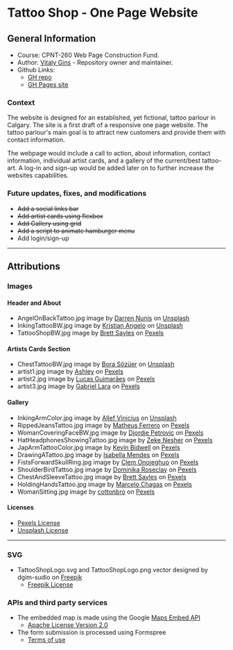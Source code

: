 # Tattoo Shop - One Page Website
## General Information
* Course: CPNT-260 Web Page Construction Fund.
* Author: [Vitaly Gins](https://github.com/gvitaly87) - Repository owner and maintainer.
* Github Links:
  * [GH repo](https://github.com/gvitaly87/Tattoo-Shop-one-page-website)
  * [GH Pages site](https://gvitaly87.github.io/Tattoo-Shop-one-page-website)
### Context
The website is designed for an established, yet fictional, tattoo parlour in Calgary. The site is a first draft of a responsive one page website. The tattoo parlour's main goal is to attract new customers and provide them with contact information.

The webpage would include a call to action, about information, contact information, individual artist cards, and a gallery of the current/best tattoo-art. A log-in and sign-up would be added later on to further increase the websites capabilities.
### Future updates, fixes, and modifications
* ~~Add a social links bar~~
* ~~Add artist cards using flexbox~~
* ~~Add Gallery using grid~~
* ~~Add a script to animate hamburger menu~~
* Add login/sign-up

---

## Attributions
### Images
#### Header and About
* AngelOnBackTattoo.jpg image by [Darren Nunis](https://unsplash.com/@dnunis) on [Unsplash](https://unsplash.com/photos/ftoD84_RRdM)
* InkingTattooBW.jpg image by [Kristian Angelo](https://unsplash.com/@kgadia87) on [Unsplash](https://unsplash.com/photos/xyJZvUL4_TY)
* TattooShopBW.jpg image by [Brett Sayles](https://www.pexels.com/@brett-sayles) on [Pexels](https://www.pexels.com/photo/grayscale-photo-of-tattoo-neon-signage-2087995/)

#### Artists Cards Section
* ChestTattooBW.jpg image by [Bora Sözüer](https://unsplash.com/@ply3) on [Unsplash](https://unsplash.com/photos/F6VB3oH5ovA)
* artist1.jpg image by [Ashley](https://www.pexels.com/@ashley-3882192) on [Pexels](https://www.pexels.com/photo/smiling-tattooed-woman-with-cup-near-house-wall-5770495/)
* artist2.jpg image by [Lucas Guimarães](https://www.pexels.com/@lucasgfotografia) on [Pexels](https://www.pexels.com/photo/focused-bearded-man-drawing-tattoo-sketches-5131400/)
* artist3.jpg image by [Gabriel Lara](https://www.pexels.com/@gabriel-lara-1758051) on [Pexels](https://www.pexels.com/photo/woman-tattooing-the-arm-of-another-person-3657563/)

#### Gallery
* InkingArmColor.jpg image by [Allef Vinicius](https://unsplash.com/@seteph) on [Unsplash](https://unsplash.com/photos/hxNiXP498UI)
* RippedJeansTattoo.jpg image by [Matheus Ferrero](https://www.pexels.com/@matheusferrero) on [Pexels](https://www.pexels.com/photo/photo-of-person-wearing-ripped-jeans-2123061/)
* WomanCoveringFaceBW.jpg image by [Djordje Petrovic](https://www.pexels.com/@djordje-petrovic-590080) on [Pexels](https://www.pexels.com/photo/woman-covering-face-1433273/)
* HatHeadphonesShowingTattoo.jpg image by [Zeke Nesher](https://www.pexels.com/@zeke-nesher-282993) on [Pexels](https://www.pexels.com/photo/man-in-black-top-wearing-headphones-showing-his-tattoos-838696/)
* JapArmTattooColor.jpg image by [Kevin Bidwell](https://www.pexels.com/@kevinbidwell) on [Pexels](https://www.pexels.com/photo/photo-of-left-arm-with-tattoo-2183131/)
* DrawingATattoo.jpg image by [Isabella Mendes](https://www.pexels.com/@isabella-mendes-107313) on [Pexels](https://www.pexels.com/photo/selective-focus-photography-of-tattoo-artist-drawing-a-tatoo-1304469/)
* FistsForwardSkullRing.jpg image by [Clem Onojeghuo](https://www.pexels.com/@conojeghuo) on [Pexels](https://www.pexels.com/photo/man-wearing-silver-skull-ring-194087/)
* ShoulderBirdTattoo.jpg image by [Dominika Roseclay](https://www.pexels.com/@punchbrandstock) on [Pexels](https://www.pexels.com/photo/view-of-woman-s-back-with-bird-tattoo-on-right-shoulder-2089926/)
* ChestAndSleeveTattoo.jpg image by [Brett Sayles](https://www.pexels.com/@brett-sayles) on [Pexels](https://www.pexels.com/photo/man-standing-and-showing-his-body-tattoo-2181244/)
* HoldingHandsTattoo.jpg image by [Marcelo Chagas](https://www.pexels.com/@marcelo-chagas-861665) on [Pexels](https://www.pexels.com/photo/person-holding-hands-1784272/)
* WomanSitting.jpg image by [cottonbro]() on [Pexels](https://www.pexels.com/photo/woman-in-black-bikini-sitting-on-sand-4431098/)


#### Licenses  
* [Pexels License](https://www.pexels.com/license/)
* [Unsplash License](https://unsplash.com/license)

---
### SVG
* TattooShopLogo.svg and TattooShopLogo.png vector designed by dgim-sudio on [Freepik](http://www.freepik.com)
  * [Freepik License](http://www.freepik.com/terms_of_use)

### APIs and third party services
* The embedded map is made using the Google [Maps Embed API](https://developers.google.com/maps/documentation/embed/get-started)
  * [Apache License Version 2.0](https://www.apache.org/licenses/LICENSE-2.0)
* The form submission is processed using Formspree
  * [Terms of use](https://formspree.io/legal/terms-of-service)
